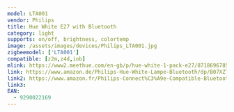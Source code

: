 ```yaml
---
model: LTA001
vendor: Philips
title: Hue White E27 with Bluetooth
category: light
supports: on/off, brightness, colortemp
image: /assets/images/devices/Philips_LTA001.jpg
zigbeemodel: ['LTA001']
compatible: [z2m,z4d,iob]
mlink: https://www2.meethue.com/en-gb/p/hue-white-1-pack-e27/8718696785317
link: https://www.amazon.de/Philips-Hue-White-Lampe-Bluetooth/dp/B07XZTBTHJ
link2: https://www.amazon.fr/Philips-Connect%C3%A9e-Compatible-Bluetooth-Fonctionne/dp/B07SV88LGC
link3: 
EAN:
  - 9290022169
---
```

